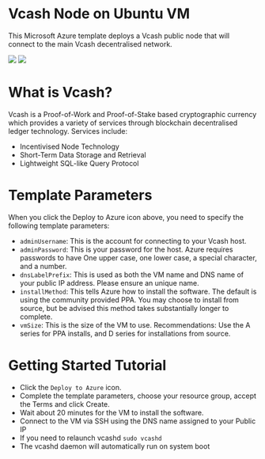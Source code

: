# Vcash Node on Ubuntu VM

This Microsoft Azure template deploys a Vcash public node that will connect to the main Vcash decentralised network.

<a href="https://portal.azure.com/#create/Microsoft.Template/uri/https%3A%2F%2Fraw.githubusercontent.com%2FAzure%2Fazure-quickstart-templates%2Fmaster%2Fvcash-on-ubuntu%2Fazuredeploy.json" target="_blank"><img src="http://azuredeploy.net/deploybutton.png"/></a>
<a href="http://armviz.io/#/?load=https%3A%2F%2Fraw.githubusercontent.com%2FAzure%2Fazure-quickstart-templates%2Fmaster%2Fvcash-on-ubuntu%2Fazuredeploy.json" target="_blank"><img src="http://armviz.io/visualizebutton.png"/></a>

# What is Vcash?
Vcash is a Proof-of-Work and Proof-of-Stake based cryptographic currency which provides a variety of services through blockchain decentralised ledger technology.
Services include:

* Incentivised Node Technology
* Short-Term Data Storage and Retrieval
* Lightweight SQL-like Query Protocol

# Template Parameters
When you click the Deploy to Azure icon above, you need to specify the following template parameters:

* `adminUsername`: This is the account for connecting to your Vcash host.
* `adminPassword`: This is your password for the host.  Azure requires passwords to have One upper case, one lower case, a special character, and a number.
* `dnsLabelPrefix`: This is used as both the VM name and DNS name of your public IP address.  Please ensure an unique name.
* `installMethod`: This tells Azure how to install the software.  The default is using the community provided PPA.  You may choose to install from source, but be advised this method takes substantially longer to complete.
* `vmSize`: This is the size of the VM to use.  Recommendations: Use the A series for PPA installs, and D series for installations from source.

# Getting Started Tutorial
* Click the `Deploy to Azure` icon.
* Complete the template parameters, choose your resource group, accept the Terms and click Create.
* Wait about 20 minutes for the VM to install the software.
* Connect to the VM via SSH using the DNS name assigned to your Public IP
* If you need to relaunch vcashd `sudo vcashd`
* The vcashd daemon will  automatically run on system boot